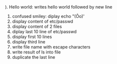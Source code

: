 ). Hello world: writes hello world followed by new line
1. confused smiley: diplay echo "(Ôo)'
2. display content of etc/passwd
3. display content of 2 files
4. diplay last 10 line of etc/passwd
5. display first 10 lines
6. display third line
7. write file name with escape characters
8. write result of ls into file
9. duplicate the last line
